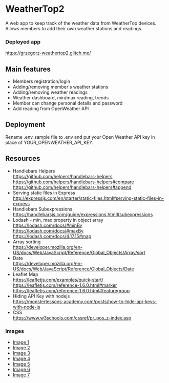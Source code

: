 # WeatherTop2
A web app to keep track of the weather data from WeatherTop devices.
Allows members to add their own weather stations and readings.
### Deployed app
https://grzegorz-weathertop2.glitch.me/

## Main features
* Members registration/login
* Adding/removing member's weather stations
* Adding/removing weather readings
* Weather dashboard, min/max reading, trends
* Member can change personal details and password
* Add reading from OpenWeather API

## Deployment
Rename .env_sample file to .env and put your Open Weather API key in place of YOUR_OPENWEATHER_API_KEY.

## Resources
* Handlebars Helpers \
  https://github.com/helpers/handlebars-helpers \
  https://github.com/helpers/handlebars-helpers#compare \
  https://github.com/helpers/handlebars-helpers#append
* Serving static files in Express \
  http://expressjs.com/en/starter/static-files.html#serving-static-files-in-express
* Handlebars Subexpressions \
  https://handlebarsjs.com/guide/expressions.html#subexpressions
* Lodash - min, max property in object array \
  https://lodash.com/docs/#minBy \
  https://lodash.com/docs/#maxBy \
  https://lodash.com/docs/4.17.15#map
* Array sorting \
  https://developer.mozilla.org/en-US/docs/Web/JavaScript/Reference/Global_Objects/Array/sort
* Date \
  https://developer.mozilla.org/en-US/docs/Web/JavaScript/Reference/Global_Objects/Date
* Leaflet Map \
  https://leafletjs.com/examples/quick-start/
  https://leafletjs.com/reference-1.6.0.html#marker
  https://leafletjs.com/reference-1.6.0.html#featuregroup
* Hiding API Key with nodejs \
  https://monsterlessons-academy.com/posts/how-to-hide-api-keys-with-node-js
* CSS \
  https://www.w3schools.com/cssref/pr_pos_z-index.asp

### Images
* [Image 1](https://www.freepik.com/free-vector/meteorology-abstract-concept-vector-illustration-met-station-meteorology-program-university-degree-weather-prediction-method-measuring-instruments-atmosphere-study-abstract-metaphor_11668297.htm)
* [Image 2](https://www.freepik.com/free-vector/men-heat-cold-weather-flat-illustration_16375455.htm)
* [Image 3](https://www.freepik.com/free-vector/hand-holding-mobile-phone-with-weather-app-vector-illustration_16375189.htm)
* [Image 4](https://www.freepik.com/free-vector/access-control-system-abstract-concept_12085707.htm)
* [Image 5](https://www.freepik.com/free-vector/account-concept-illustration_5464649.htm)
* [Image 6](https://www.freepik.com/free-vector/settings-concept-illustration_9793179.htm#query=setting&position=8&from_view=search)
* [Image 7](https://www.freepik.com/free-vector/oops-404-error-with-broken-robot-concept-illustration_13315300.htm)